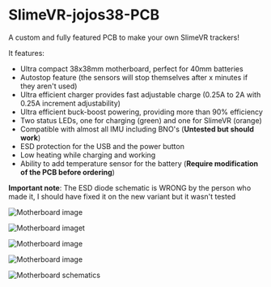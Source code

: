 # SlimeVR-jojos38-PCB
A custom and fully featured PCB to make your own SlimeVR trackers!

It features:
- Ultra compact 38x38mm motherboard, perfect for 40mm batteries
- Autostop feature (the sensors will stop themselves after x minutes if they aren't used)
- Ultra efficient charger provides fast adjustable charge (0.25A to 2A with 0.25A increment adjustability)
- Ultra efficient buck-boost powering, providing more than 90% efficiency
- Two status LEDs, one for charging (green) and one for SlimeVR (orange)
- Compatible with almost all IMU including BNO's (**Untested but should work**)
- ESD protection for the USB and the power button
- Low heating while charging and working
- Ability to add temperature sensor for the battery (**Require modification of the PCB before ordering**)

**Important note**: The ESD diode schematic is WRONG by the person who made it, I should have fixed it on the new variant but it wasn't tested

![Motherboard image](https://i.ibb.co/j6M91H0/20231001-211224.jpg)

![Motherboard imaget](https://i.ibb.co/9gCWfX9/20230911-113325.jpg)

![Motherboard image](https://i.ibb.co/2k5ZD9w/20230911-195816.jpg)

![Motherboard image](https://i.ibb.co/G5KXVT2/20230911-195844.jpg)

![Motherboard schematics](https://i.ibb.co/XLVFTxS/Schematic-Slime-VR-2023-10-28.png)


